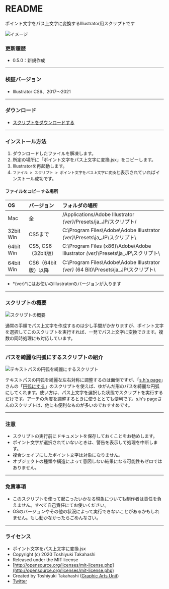 # README

ポイント文字をパス上文字に変換するIllustrator用スクリプトです

<div class="fig center" style="margin-bottom: 20px;"><img src="https://www.graphicartsunit.com/saucer/images/convert_to_type_on_a_path/cover.png" alt="イメージ" class="noshadow"></div>

### 更新履歴

* 0.5.0：新規作成

----

### 検証バージョン

* Illustrator CS6、2017〜2021

----

### ダウンロード

* [スクリプトをダウンロードする](https://github.com/gau/convert_to_type_on_a_path/archive/master.zip)

----

### インストール方法

1. ダウンロードしたファイルを解凍します。
2. 所定の場所に「ポイント文字をパス上文字に変換.jsx」をコピーします。
3. Illustratorを再起動します。
4. `ファイル > スクリプト > ポイント文字をパス上文字に変換`と表示されていればインストール成功です。

#### ファイルをコピーする場所

| OS | バージョン | フォルダの場所 |
|:-----|:-----|:-----|
| Mac | 全 | /Applications/Adobe Illustrator *(ver)*/Presets/ja_JP/スクリプト/ |
| 32bit Win | CS5まで | C:\Program Files\Adobe\Adobe Illustrator *(ver)*\Presets\ja_JP\スクリプト\ |
| 64bit Win | CS5, CS6（32bit版） | C:\Program Files (x86)\Adobe\Adobe Illustrator *(ver)*\Presets\ja_JP\スクリプト\ |
| 64bit Win | CS6（64bit版）以降 | C:\Program Files\Adobe\Adobe Illustrator *(ver)* (64 Bit)\Presets\ja_JP\スクリプト\ |

* *(ver)*にはお使いのIllustratorのバージョンが入ります

----

### スクリプトの概要

<div class="fig center"><img src="https://www.graphicartsunit.com/saucer/images/convert_to_type_on_a_path/step1.png" alt="スクリプトの概要" class="noshadow"></div>

通常の手順でパス上文字を作成するのは少し手間がかかりますが、ポイント文字を選択してこのスクリプトを実行すれば、一発でパス上文字に変換できます。複数の同時処理にも対応しています。

----

### パスを綺麗な円弧にするスクリプトの紹介

<div class="fig center"><img src="https://www.graphicartsunit.com/saucer/images/convert_to_type_on_a_path/step2.png" alt="テキストパスの円弧を綺麗にするスクリプト" class="noshadow"></div>

テキストパスの円弧を綺麗な左右対称に調整するのは面倒ですが、「[s.h's page](http://shspage.com/)」さんの「[円弧にする](http://shspage.com/aijs/#convert_to_arc)」のスクリプトを使えば、ゆがんだ形のパスを綺麗な円弧にしてくれます。使い方は、パス上文字を選択した状態でスクリプトを実行するだけです。アーチの角度を調整するときに使うととても便利です。s.h's pageさんのスクリプトは、他にも便利なものが多いのでおすすめです。

----

### 注意

* スクリプトの実行前にドキュメントを保存しておくことをお勧めします。
* ポイント文字が選択されていないときは、警告を表示して処理を中断します。
* 複合シェイプにしたポイント文字は対象になりません。
* オブジェクトの種類や構造によって意図しない結果になる可能性もゼロではありません。

----

### 免責事項

* このスクリプトを使って起こったいかなる現象についても制作者は責任を負えません。すべて自己責任にてお使いください。
* OSのバージョンやその他の状況によって実行できないことがあるかもしれません。もし動かなかったらごめんなさい。

----

### ライセンス

* ポイント文字をパス上文字に変換.jsx
* Copyright (c) 2020 Toshiyuki Takahashi
* Released under the MIT license
* [http://opensource.org/licenses/mit-license.php](http://opensource.org/licenses/mit-license.php)
* Created by Toshiyuki Takahashi ([Graphic Arts Unit](http://www.graphicartsunit.com/))
* [Twitter](https://twitter.com/gautt)
